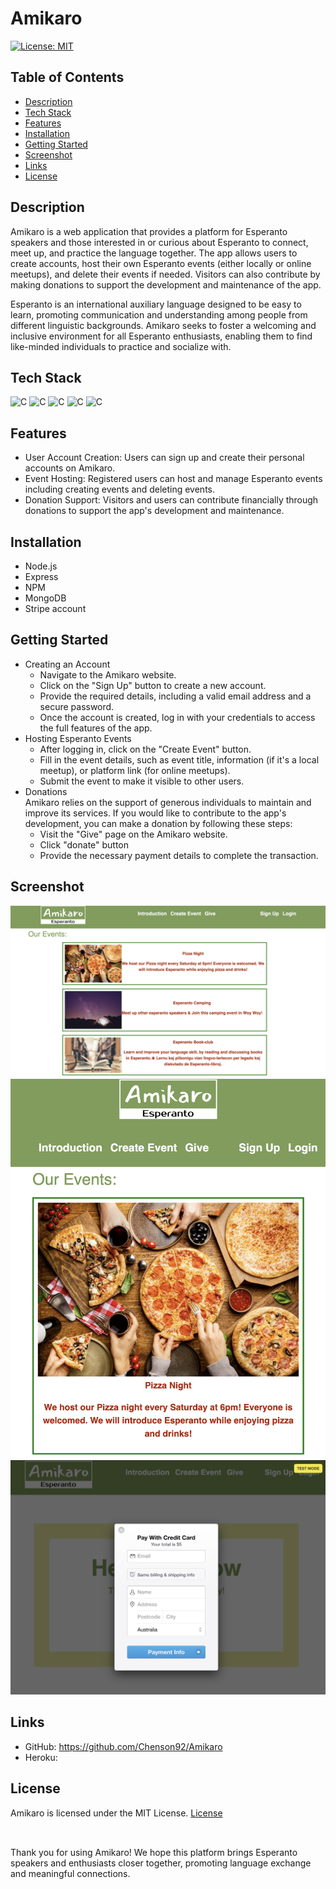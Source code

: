# Amikaro

[![License: MIT](https://img.shields.io/badge/License-MIT-yellow.svg)](https://opensource.org/licenses/MIT)

## Table of Contents

- [Description](#description)
- [Tech Stack](#tech-stack)
- [Features](#features)
- [Installation](#installation)
- [Getting Started](#getting-started)
- [Screenshot](#screenshot)
- [Links](#links)
- [License](#license)

## Description

Amikaro is a web application that provides a platform for Esperanto speakers and those interested in or curious about Esperanto to connect, meet up, and practice the language together. The app allows users to create accounts, host their own Esperanto events (either locally or online meetups), and delete their events if needed. Visitors can also contribute by making donations to support the development and maintenance of the app.

Esperanto is an international auxiliary language designed to be easy to learn, promoting communication and understanding among people from different linguistic backgrounds. Amikaro seeks to foster a welcoming and inclusive environment for all Esperanto enthusiasts, enabling them to find like-minded individuals to practice and socialize with.

## Tech Stack

<p >
    <img alt="C" src="https://img.shields.io/badge/React-20232A?style=for-the-badge&logo=react&logoColor=61DAFB">
    <img alt="C" src="https://img.shields.io/badge/node.js-%2343853D.svg?style=for-the-badge&logo=node.js&logoColor=white">
    <img alt="C" src="https://img.shields.io/badge/express.js-%23404d59.svg?style=for-the-badge">
    <img alt="C" src="https://img.shields.io/badge/MongoDB-%234ea94b.svg?style=for-the-badge&logo=mongodb&logoColor=white">
    <img alt="C" src="https://img.shields.io/badge/CSS-%231572B6.svg?style=for-the-badge&logo=css3&logoColor=white">
 </p>

## Features

- User Account Creation: Users can sign up and create their personal accounts on Amikaro.
- Event Hosting: Registered users can host and manage Esperanto events including creating events and deleting events.
- Donation Support: Visitors and users can contribute financially through donations to support the app's development and maintenance.

## Installation

- Node.js
- Express
- NPM
- MongoDB
- Stripe account

## Getting Started

- Creating an Account
  - Navigate to the Amikaro website.
  - Click on the "Sign Up" button to create a new account.
  - Provide the required details, including a valid email address and a secure password.
  - Once the account is created, log in with your credentials to access the full features of the app.
- Hosting Esperanto Events
  - After logging in, click on the "Create Event" button.
  - Fill in the event details, such as event title, information (if it's a local meetup), or platform link (for online meetups).
  - Submit the event to make it visible to other users.
- Donations
  <br>
  Amikaro relies on the support of generous individuals to maintain and improve its services. If you would like to contribute to the app's development, you can make a donation by following these steps:
  - Visit the "Give" page on the Amikaro website.
  - Click "donate" button
  - Provide the necessary payment details to complete the transaction.

## Screenshot

![Homepage-large](./client/src/assest/app-large.png)
![Homepage-small](./client/src/assest/app-small.png)
![payment](./client/src/assest/payment.png)

## Links

- GitHub: https://github.com/Chenson92/Amikaro
- Heroku:

## License

Amikaro is licensed under the MIT License.
[License](https://opensource.org/licenses/MIT)

##

<br>
Thank you for using Amikaro! We hope this platform brings Esperanto speakers and enthusiasts closer together, promoting language exchange and meaningful connections.

